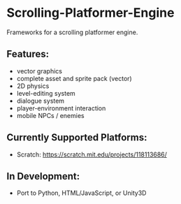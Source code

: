 # Scrolling-Platformer-Engine
Frameworks for a scrolling platformer engine.

## Features:
* vector graphics
* complete asset and sprite pack (vector)
* 2D physics
* level-editing system
* dialogue system
* player-environment interaction
* mobile NPCs / enemies

## Currently Supported Platforms:
* Scratch: https://scratch.mit.edu/projects/118113686/

## In Development:
* Port to Python, HTML/JavaScript, or Unity3D
